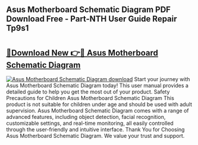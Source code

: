 ## Asus Motherboard Schematic Diagram PDF Download Free - Part-NTH User Guide Repair Tp9s1

# <h2><a href="http://dfnx77.blite.top/?on=Asus+Motherboard+Schematic+Diagram">🔗Download New 👉🔴 Asus Motherboard Schematic Diagram</a></h2>

[![Asus Motherboard Schematic Diagram download](https://i.imgur.com/lujVjoI.png)](http://dfnx77.blite.top/?on=Asus+Motherboard+Schematic+Diagram)
Start your journey with Asus Motherboard Schematic Diagram today! This user manual provides a detailed guide to help you get the most out of your product. Safety Precautions for Children Asus Motherboard Schematic Diagram This product is not suitable for children under age and should be used with adult supervision. Asus Motherboard Schematic Diagram comes with a range of advanced features, including object detection, facial recognition, customizable settings, and real-time monitoring, all easily controlled through the user-friendly and intuitive interface. Thank You for Choosing Asus Motherboard Schematic Diagram. We value your trust and support.
